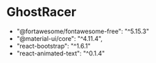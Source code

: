 # GhostRacer
- "@fortawesome/fontawesome-free": "^5.15.3"
- "@material-ui/core": "^4.11.4",
- "react-bootstrap": "^1.6.1"
- "react-animated-text": "^0.1.4"
